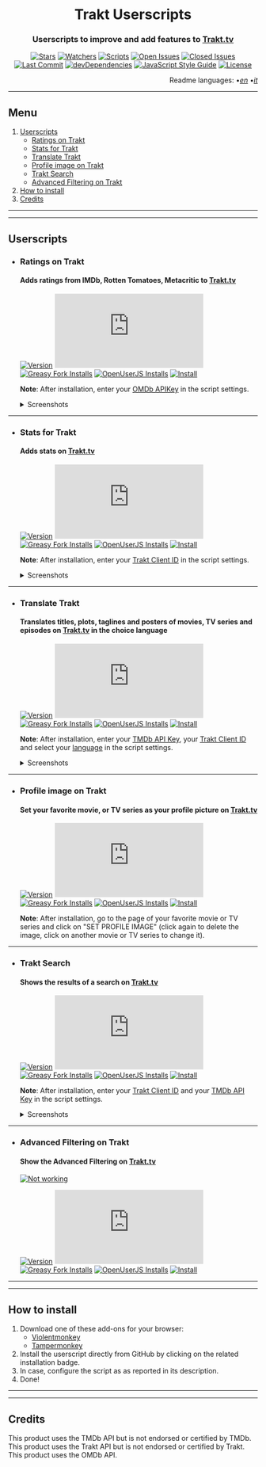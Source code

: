 <div align="center">

# Trakt Userscripts

</div>

<div align="center">

### Userscripts to improve and add features to [Trakt.tv](https://trakt.tv/)

</div>

<div align="center">

[![Stars](https://img.shields.io/github/stars/iFelix18/Trakt-Userscripts?style=flat-square)](https://github.com/iFelix18/Trakt-Userscripts/stargazers)
[![Watchers](https://img.shields.io/github/watchers/iFelix18/Trakt-Userscripts?style=flat-square)](https://github.com/iFelix18/Trakt-Userscripts/watchers)
[![Scripts](https://img.shields.io/badge/scripts-6-orange?style=flat-square)](#)
[![Open Issues](https://img.shields.io/github/issues-raw/iFelix18/Trakt-Userscripts?style=flat-square)](https://github.com/iFelix18/Trakt-Userscripts/issues)
[![Closed Issues](https://img.shields.io/github/issues-closed-raw/iFelix18/Trakt-Userscripts?style=flat-square)](https://github.com/iFelix18/Trakt-Userscripts/issues?q=is%3Aissue+is%3Aclosed)
[![Last Commit](https://img.shields.io/github/last-commit/iFelix18/Trakt-Userscripts?style=flat-square)](https://github.com/iFelix18/Trakt-Userscripts/commits/master)
[![devDependencies](https://img.shields.io/david/dev/iFelix18/Trakt-Userscripts?style=flat-square)](https://david-dm.org/iFelix18/Trakt-Userscripts?type=dev)
[![JavaScript Style Guide](https://img.shields.io/badge/code_style-standard-brightgreen?style=flat-square)](https://standardjs.com)
[![License](https://img.shields.io/github/license/iFelix18/Trakt-Userscripts?style=flat-square)](https://github.com/iFelix18/Trakt-Userscripts/blob/master/LICENSE.md)

</div>

<div align="right">

Readme languages:
•[_en_](README.md "English")
•[_it_](README.it.md "Italiano")

</div>

---

## Menu

1. [Userscripts](README.md#userscripts)
    - [Ratings on Trakt](README.md#ratings-on-trakt)
    - [Stats for Trakt](README.md#stats-for-trakt)
    - [Translate Trakt](README.md#translate-trakt)
    - [Profile image on Trakt](README.md#profile-image-on-trakt)
    - [Trakt Search](README.md#trakt-search)
    - [Advanced Filtering on Trakt](README.md#advanced-filtering-on-trakt)
2. [How to install](README.md#how-to-install)
3. [Credits](README.md#credits)

---

---

## Userscripts

*   ### Ratings on Trakt
    #### Adds ratings from IMDb, Rotten Tomatoes, Metacritic to [Trakt.tv](https://trakt.tv/)

    [![Version](https://img.shields.io/endpoint?url=https://runkit.io/ifelix18/userscript-version/branches/master/Trakt-Userscripts/userscripts/meta/ratings-on-trakt.meta.js&style=flat-square)](#)
    [![Size](https://img.shields.io/github/size/iFelix18/Trakt-Userscripts/userscripts/ratings-on-trakt.user.js?style=flat-square)](#)
    [![Greasy Fork Installs](https://img.shields.io/endpoint?url=https://runkit.io/ifelix18/greasyfork/branches/master/377523&style=flat-square)](https://greasyfork.org/it/scripts/377523-ratings-on-trakt)
    [![OpenUserJS Installs](https://img.shields.io/endpoint?url=https://runkit.io/ifelix18/openuserjs/branches/master/iFelix18/Ratings_on_Trakt&style=flat-square)](https://openuserjs.org/scripts/iFelix18/Ratings_on_Trakt)
    [![Install](https://img.shields.io/badge/install%20directly%20from-GitHub-blue?style=flat-square "Click here!")](https://raw.githubusercontent.com/iFelix18/Trakt-Userscripts/master/userscripts/ratings-on-trakt.user.js)

    **Note**: After installation, enter your [OMDb APIKey](https://www.omdbapi.com/apikey.aspx) in the script settings.

    <details>
    <summary>Screenshots</summary>

    Before:<br>[![Before](https://i.imgur.com/2cFZHL5.png "Before")](#)
    
    After:<br>[![After](https://i.imgur.com/cSiRt7P.png "After")](#)

    </details>

---

*   ### Stats for Trakt
    #### Adds stats on [Trakt.tv](https://trakt.tv/)

    [![Version](https://img.shields.io/endpoint?url=https://runkit.io/ifelix18/userscript-version/branches/master/Trakt-Userscripts/userscripts/meta/stats-for-trakt.meta.js&style=flat-square)](#)
    [![Size](https://img.shields.io/github/size/iFelix18/Trakt-Userscripts/userscripts/stats-for-trakt.user.js?style=flat-square)](#)
    [![Greasy Fork Installs](https://img.shields.io/endpoint?url=https://runkit.io/ifelix18/greasyfork/branches/master/377524&style=flat-square)](https://greasyfork.org/it/scripts/377524-stats-for-trakt)
    [![OpenUserJS Installs](https://img.shields.io/endpoint?url=https://runkit.io/ifelix18/openuserjs/branches/master/iFelix18/Stats_for_Trakt&style=flat-square)](https://openuserjs.org/scripts/iFelix18/Stats_for_Trakt)
    [![Install](https://img.shields.io/badge/install%20directly%20from-GitHub-blue?style=flat-square "Click here!")](https://raw.githubusercontent.com/iFelix18/Trakt-Userscripts/master/userscripts/stats-for-trakt.user.js)

    **Note**: After installation, enter your [Trakt Client ID](https://trakt.tv/oauth/applications/new) in the script settings.

    <details>
    <summary>Screenshots</summary>

    Episodes ratings stats:<br>[![Episodes Ratings Stats](https://i.imgur.com/06S2SDt.png "Episodes Ratings Stats")](#)

    People stats:<br>[![People Stats](https://i.imgur.com/DSXu3Ge.png "People Stats")](#)

    </details>

---

*   ### Translate Trakt
    #### Translates titles, plots, taglines and posters of movies, TV series and episodes on [Trakt.tv](https://trakt.tv/) in the choice language

    [![Version](https://img.shields.io/endpoint?url=https://runkit.io/ifelix18/userscript-version/branches/master/Trakt-Userscripts/userscripts/meta/translate-trakt.meta.js&style=flat-square)](#)
    [![Size](https://img.shields.io/github/size/iFelix18/Trakt-Userscripts/userscripts/translate-trakt.user.js?style=flat-square)](#)
    [![Greasy Fork Installs](https://img.shields.io/endpoint?url=https://runkit.io/ifelix18/greasyfork/branches/master/377969&style=flat-square)](https://greasyfork.org/it/scripts/377969-translate-trakt)
    [![OpenUserJS Installs](https://img.shields.io/endpoint?url=https://runkit.io/ifelix18/openuserjs/branches/master/iFelix18/Translate_Trakt&style=flat-square)](https://openuserjs.org/scripts/iFelix18/Translate_Trakt)
    [![Install](https://img.shields.io/badge/install%20directly%20from-GitHub-blue?style=flat-square "Click here!")](https://raw.githubusercontent.com/iFelix18/Trakt-Userscripts/master/userscripts/translate-trakt.user.js)

    **Note**: After installation, enter your [TMDb API Key](https://developers.themoviedb.org/3/), your [Trakt Client ID](https://trakt.tv/oauth/applications/new) and select your [language](https://developers.themoviedb.org/3/configuration/get-primary-translations) in the script settings.

    <details>
    <summary>Screenshots</summary>

    Before:<br>[![Before](https://i.imgur.com/ZWn3VJe.png "Before")](#)

    After:<br>[![After](https://i.imgur.com/KuKI4Pt.gif "After")](#)

    </details>

---

*   ### Profile image on Trakt
    #### Set your favorite movie, or TV series as your profile picture on [Trakt.tv](https://trakt.tv/)

    [![Version](https://img.shields.io/endpoint?url=https://runkit.io/ifelix18/userscript-version/branches/master/Trakt-Userscripts/userscripts/meta/profile-image-on-trakt.meta.js&style=flat-square)](#)
    [![Size](https://img.shields.io/github/size/iFelix18/Trakt-Userscripts/userscripts/profile-image-on-trakt.user.js?style=flat-square)](#)
    [![Greasy Fork Installs](https://img.shields.io/endpoint?url=https://runkit.io/ifelix18/greasyfork/branches/master/381892&style=flat-square)](https://greasyfork.org/it/scripts/381892-profile-image-on-trakt)
    [![OpenUserJS Installs](https://img.shields.io/endpoint?url=https://runkit.io/ifelix18/openuserjs/branches/master/iFelix18/Profile_image_on_Trakt&style=flat-square)](https://openuserjs.org/scripts/iFelix18/Profile_image_on_Trakt)
    [![Install](https://img.shields.io/badge/install%20directly%20from-GitHub-blue?style=flat-square "Click here!")](https://raw.githubusercontent.com/iFelix18/Trakt-Userscripts/master/userscripts/profile-image-on-trakt.user.js)

    **Note**: After installation, go to the page of your favorite movie or TV series and click on "SET PROFILE IMAGE" (click again to delete the image, click on another movie or TV series to change it).

---

*   ### Trakt Search
    #### Shows the results of a search on [Trakt.tv](https://trakt.tv/)

    [![Version](https://img.shields.io/endpoint?url=https://runkit.io/ifelix18/userscript-version/branches/master/Trakt-Userscripts/userscripts/meta/trakt-search.meta.js&style=flat-square)](#)
    [![Size](https://img.shields.io/github/size/iFelix18/Trakt-Userscripts/userscripts/trakt-search.user.js?style=flat-square)](#)
    [![Greasy Fork Installs](https://img.shields.io/endpoint?url=https://runkit.io/ifelix18/greasyfork/branches/master/430549&style=flat-square)](https://greasyfork.org/it/scripts/430549-trakt-search)
    [![OpenUserJS Installs](https://img.shields.io/endpoint?url=https://runkit.io/ifelix18/openuserjs/branches/master/iFelix18/Trakt_Search&style=flat-square)](https://openuserjs.org/scripts/iFelix18/Trakt_Search)
    [![Install](https://img.shields.io/badge/install%20directly%20from-GitHub-blue?style=flat-square "Click here!")](https://raw.githubusercontent.com/iFelix18/Trakt-Userscripts/master/userscripts/trakt-search.user.js)

    **Note**: After installation, enter your [Trakt Client ID](https://trakt.tv/oauth/applications/new) and your [TMDb API Key](https://developers.themoviedb.org/3/) in the script settings.

    <details>
    <summary>Screenshots</summary>

    [![Search Results](https://i.imgur.com/l8nuTwO.png "Search Results")](#)

    </details>

---

*   ### Advanced Filtering on Trakt
    #### Show the Advanced Filtering on [Trakt.tv](https://trakt.tv/)

    [![Not working](https://img.shields.io/badge/%E2%9A%A0-NOT%20WORKING-red?labelColor=red&style=for-the-badge)](https://github.com/iFelix18/Trakt-Userscripts/issues/40)

    [![Version](https://img.shields.io/endpoint?url=https://runkit.io/ifelix18/userscript-version/branches/master/Trakt-Userscripts/userscripts/meta/advanced-filtering-on-trakt.meta.js&style=flat-square)](#)
    [![Size](https://img.shields.io/github/size/iFelix18/Trakt-Userscripts/userscripts/advanced-filtering-on-trakt.user.js?style=flat-square)](#)
    [![Greasy Fork Installs](https://img.shields.io/endpoint?url=https://runkit.io/ifelix18/greasyfork/branches/master/383595&style=flat-square)](https://greasyfork.org/it/scripts/383595-advanced-filtering-on-trakt)
    [![OpenUserJS Installs](https://img.shields.io/endpoint?url=https://runkit.io/ifelix18/openuserjs/branches/master/iFelix18/Advanced_Filtering_on_Trakt&style=flat-square)](https://openuserjs.org/scripts/iFelix18/Advanced_Filtering_on_Trakt)
    [![Install](https://img.shields.io/badge/install%20directly%20from-GitHub-blue?style=flat-square "Click here!")](https://raw.githubusercontent.com/iFelix18/Trakt-Userscripts/master/userscripts/advanced-filtering-on-trakt.user.js)

---

---

## How to install

1. Download one of these add-ons for your browser:
    - [Violentmonkey](https://violentmonkey.github.io/)
    - [Tampermonkey](https://www.tampermonkey.net/)
2. Install the userscript directly from GitHub by clicking on the related installation badge.
3. In case, configure the script as as reported in its description.
4. Done!

---

---

## Credits

This product uses the TMDb API but is not endorsed or certified by TMDb.<br>
This product uses the Trakt API but is not endorsed or certified by Trakt.<br>
This product uses the OMDb API.
